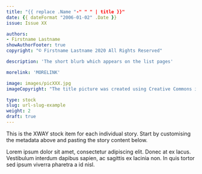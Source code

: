 ```yaml
---
title: "{{ replace .Name "-" " " | title }}"
date: {{ dateFormat "2006-01-02" .Date }}
issue: Issue XX

authors:
- Firstname Lastname
showAuthorFooter: true
copyright: "© Firstname Lastname 2020 All Rights Reserved"

description: 'The short blurb which appears on the list pages'

morelink: 'MORELINK'

image: images/picXXX.jpg
imageCopyright: "The title picture was created using Creative Commons images"

type: stock
slug: url-slug-example
weight: 2
draft: true
---
```


This is the XWAY stock item for each individual story. Start by customising the metadata above and pasting the story content below.

Lorem ipsum dolor sit amet, consectetur adipiscing elit. Donec at ex lacus. Vestibulum interdum dapibus sapien, ac sagittis ex lacinia non. In quis tortor sed ipsum viverra pharetra a id nisl.